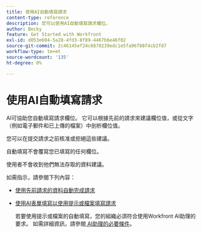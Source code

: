 ```yaml
---
title: 使用AI自動填寫請求
content-type: reference
description: 您可以使用AI自動填寫請求欄位。
author: Becky
feature: Get Started with Workfront
exl-id: d053e604-5a28-4fd3-8f89-4467b6e46f02
source-git-commit: 2c46145ef24c6870239edc1e5fa96f88f4cb2fd7
workflow-type: tm+mt
source-wordcount: '135'
ht-degree: 0%

---
```


# 使用AI自動填寫請求

AI可協助您自動填寫請求欄位。 它可以根據先前的請求來建議欄位值，或從文字（例如電子郵件和已上傳的檔案）中剖析欄位值。

您可以在提交請求之前核准或拒絕這些建議。

自動填寫不會覆寫您已填寫的任何欄位。

使用者不會收到他們無法存取的資料建議。

如需指示，請參閱下列內容：

* [使用先前請求的資料自動完成請求](/help/quicksilver/manage-work/requests/create-requests/autofill-suggestions-from-previous.md)
* [使用AI表單填寫以使用提示或檔案填寫請求](/help/quicksilver/manage-work/requests/create-requests/autofill-from-prompt-document.md)

  若要使用提示或檔案的自動填寫，您的組織必須符合使用Workfront AI助理的要求。 如需詳細資訊，請參閱[ AI助理的必要條件](/help/quicksilver/workfront-basics/ai-assistant/ai-assistant-overview.md#prerequisites-to-ai-assistant)。


